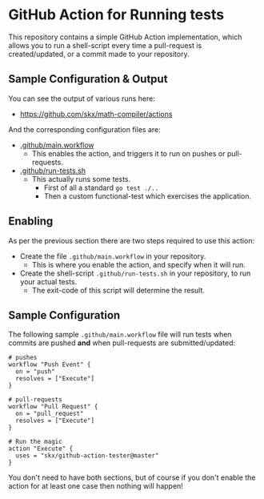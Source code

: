 # GitHub Action for Running tests

This repository contains a simple GitHub Action implementation, which allows you to run a shell-script every time a pull-request is created/updated, or a commit made to your repository.


## Sample Configuration & Output

You can see the output of various runs here:

* https://github.com/skx/math-compiler/actions

And the corresponding configuration files are:

* [.github/main.workflow](https://raw.githubusercontent.com/skx/math-compiler/master/.github/main.workflow)
  * This enables the action, and triggers it to run on pushes or pull-requests.
* [.github/run-tests.sh](https://raw.githubusercontent.com/skx/math-compiler/master/.github/run-tests.sh)
  * This actually runs some tests.
     * First of all a standard `go test ./..`
     * Then a custom functional-test which exercises the application.


## Enabling

As per the previous section there are two steps required to use this action:

* Create the file `.github/main.workflow` in your repository.
  * This is where you enable the action, and specify when it will run.
* Create the shell-script `.github/run-tests.sh` in your repository, to run your actual tests.
  * The exit-code of this script will determine the result.


## Sample Configuration

The following sample `.github/main.workflow` file will run tests when commits are pushed __and__ when pull-requests are submitted/updated:

```
# pushes
workflow "Push Event" {
  on = "push"
  resolves = ["Execute"]
}

# pull-requests
workflow "Pull Request" {
  on = "pull_request"
  resolves = ["Execute"]
}

# Run the magic
action "Execute" {
  uses = "skx/github-action-tester@master"
}

```

You don't need to have both sections, but of course if you don't enable the action for at least one case then nothing will happen!
